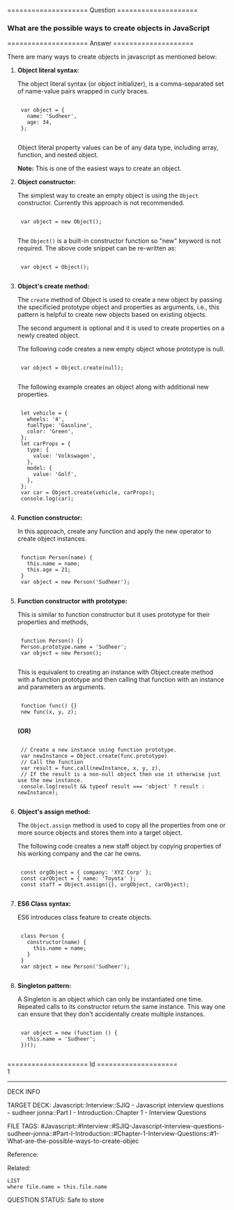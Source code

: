 ==================== Question ====================  

### What are the possible ways to create objects in JavaScript  

==================== Answer ====================  

There are many ways to create objects in javascript as mentioned below:

1. **Object literal syntax:**

    The object literal syntax (or object initializer), is a comma-separated set of name-value pairs wrapped in curly braces.

    <!-- codeblock-start -->
    <pre><code class="hljs language-javascript">
    <span class="hljs-keyword">var</span> object = {
      <span class="hljs-attr">name</span>: <span class="hljs-string">'Sudheer'</span>,
      <span class="hljs-attr">age</span>: <span class="hljs-number">34</span>,
    };
    </code></pre>
    <!-- codeblock-end -->

    Object literal property values can be of any data type, including array, function, and nested object.

    **Note:** This is one of the easiest ways to create an object.

2. **Object constructor:**

    The simplest way to create an empty object is using the `Object` constructor. Currently this approach is not recommended.

    <!-- codeblock-start -->
    <pre><code class="hljs language-javascript">
    <span class="hljs-keyword">var</span> object = <span class="hljs-keyword">new</span> <span class="hljs-title class_">Object</span>();
    </code></pre>
    <!-- codeblock-end -->

    The `Object()` is a built-in constructor function so "new" keyword is not required. The above code snippet can be re-written as:

    <!-- codeblock-start -->
    <pre><code class="hljs language-javascript">
    <span class="hljs-keyword">var</span> object = <span class="hljs-title class_">Object</span>();
    </code></pre>
    <!-- codeblock-end -->

3. **Object's create method:**

    The `create` method of Object is used to create a new object by passing the specificied prototype object and properties as arguments, i.e., this pattern is helpful to create new objects based on existing objects.

    The second argument is optional and it is used to create properties on a newly created object.

    The following code creates a new empty object whose prototype is null.

    <!-- codeblock-start -->
    <pre><code class="hljs language-javascript">
    <span class="hljs-keyword">var</span> object = <span class="hljs-title class_">Object</span>.<span class="hljs-title function_">create</span>(<span class="hljs-literal">null</span>);
    </code></pre>
    <!-- codeblock-end -->

    The following example creates an object along with additional new properties.

    <!-- codeblock-start -->
    <pre><code class="hljs language-javascript">
    <span class="hljs-keyword">let</span> vehicle = {
      <span class="hljs-attr">wheels</span>: <span class="hljs-string">'4'</span>,
      <span class="hljs-attr">fuelType</span>: <span class="hljs-string">'Gasoline'</span>,
      <span class="hljs-attr">color</span>: <span class="hljs-string">'Green'</span>,
    };
    <span class="hljs-keyword">let</span> carProps = {
      <span class="hljs-attr">type</span>: {
        <span class="hljs-attr">value</span>: <span class="hljs-string">'Volkswagen'</span>,
      },
      <span class="hljs-attr">model</span>: {
        <span class="hljs-attr">value</span>: <span class="hljs-string">'Golf'</span>,
      },
    };
    <span class="hljs-keyword">var</span> car = <span class="hljs-title class_">Object</span>.<span class="hljs-title function_">create</span>(vehicle, carProps);
    <span class="hljs-variable language_">console</span>.<span class="hljs-title function_">log</span>(car);
    </code></pre>
    <!-- codeblock-end -->

4. **Function constructor:**

    In this approach, create any function and apply the new operator to create object instances.

    <!-- codeblock-start -->
    <pre><code class="hljs language-javascript">
    <span class="hljs-keyword">function</span> <span class="hljs-title function_">Person</span>(<span class="hljs-params">name</span>) {
      <span class="hljs-variable language_">this</span>.<span class="hljs-property">name</span> = name;
      <span class="hljs-variable language_">this</span>.<span class="hljs-property">age</span> = <span class="hljs-number">21</span>;
    }
    <span class="hljs-keyword">var</span> object = <span class="hljs-keyword">new</span> <span class="hljs-title class_">Person</span>(<span class="hljs-string">'Sudheer'</span>);
    </code></pre>
    <!-- codeblock-end -->

5. **Function constructor with prototype:**

    This is similar to function constructor but it uses prototype for their properties and methods,

    <!-- codeblock-start -->
    <pre><code class="hljs language-javascript">
    <span class="hljs-keyword">function</span> <span class="hljs-title function_">Person</span>(<span class="hljs-params"></span>) {}
    <span class="hljs-title class_">Person</span>.<span class="hljs-property"><span class="hljs-keyword">prototype</span></span>.<span class="hljs-property">name</span> = <span class="hljs-string">'Sudheer'</span>;
    <span class="hljs-keyword">var</span> object = <span class="hljs-keyword">new</span> <span class="hljs-title class_">Person</span>();
    </code></pre>
    <!-- codeblock-end -->

    This is equivalent to creating an instance with Object.create method with a function prototype and then calling that function with an instance and parameters as arguments.

    <!-- codeblock-start -->
    <pre><code class="hljs language-javascript">
    <span class="hljs-keyword">function</span> <span class="hljs-title function_">func</span>(<span class="hljs-params"></span>) {}
    <span class="hljs-keyword">new</span> <span class="hljs-title function_">func</span>(x, y, z);
    </code></pre>
    <!-- codeblock-end -->

    **(OR)**

    <!-- codeblock-start -->
    <pre><code class="hljs language-javascript">
    <span class="hljs-comment">// Create a new instance using function prototype.</span>
    <span class="hljs-keyword">var</span> newInstance = <span class="hljs-title class_">Object</span>.<span class="hljs-title function_">create</span>(func.<span class="hljs-property"><span class="hljs-keyword">prototype</span></span>)
    <span class="hljs-comment">// Call the function</span>
    <span class="hljs-keyword">var</span> result = func.<span class="hljs-title function_">call</span>(newInstance, x, y, z),
    <span class="hljs-comment">// If the result is a non-null object then use it otherwise just use the new instance.</span>
    <span class="hljs-variable language_">console</span>.<span class="hljs-title function_">log</span>(result &#x26;&#x26; <span class="hljs-keyword">typeof</span> result === <span class="hljs-string">'object'</span> ? result : newInstance);
    </code></pre>
    <!-- codeblock-end -->

6. **Object's assign method:**

    The `Object.assign` method is used to copy all the properties from one or more source objects and stores them into a target object.

    The following code creates a new staff object by copying properties of his working company and the car he owns.

    <!-- codeblock-start -->
    <pre><code class="hljs language-javascript">
    <span class="hljs-keyword">const</span> orgObject = { <span class="hljs-attr">company</span>: <span class="hljs-string">'XYZ Corp'</span> };
    <span class="hljs-keyword">const</span> carObject = { <span class="hljs-attr">name</span>: <span class="hljs-string">'Toyota'</span> };
    <span class="hljs-keyword">const</span> staff = <span class="hljs-title class_">Object</span>.<span class="hljs-title function_">assign</span>({}, orgObject, carObject);
    </code></pre>
    <!-- codeblock-end -->

7. **ES6 Class syntax:**

    ES6 introduces class feature to create objects.

    <!-- codeblock-start -->
    <pre><code class="hljs language-javascript">
    <span class="hljs-keyword">class</span> <span class="hljs-title class_">Person</span> {
      <span class="hljs-title function_">constructor</span>(<span class="hljs-params">name</span>) {
        <span class="hljs-variable language_">this</span>.<span class="hljs-property">name</span> = name;
      }
    }
    <span class="hljs-keyword">var</span> object = <span class="hljs-keyword">new</span> <span class="hljs-title class_">Person</span>(<span class="hljs-string">'Sudheer'</span>);
    </code></pre>
    <!-- codeblock-end -->

8. **Singleton pattern:**

    A Singleton is an object which can only be instantiated one time. Repeated calls to its constructor return the same instance. This way one can ensure that they don't accidentally create multiple instances.

    <!-- codeblock-start -->
    <pre><code class="hljs language-javascript">
    <span class="hljs-keyword">var</span> object = <span class="hljs-keyword">new</span> (<span class="hljs-keyword">function</span> (<span class="hljs-params"></span>) {
      <span class="hljs-variable language_">this</span>.<span class="hljs-property">name</span> = <span class="hljs-string">'Sudheer'</span>;
    })();
    </code></pre>
    <!-- codeblock-end -->

==================== Id ====================  
1

---

DECK INFO

TARGET DECK: Javascript::Interview::SJIQ - Javascript interview questions - sudheer jonna::Part I - Introduction::Chapter 1 - Interview Questions

FILE TAGS: #Javascript::#Interview::#SJIQ-Javascript-interview-questions-sudheer-jonna::#Part-I-Introduction::#Chapter-1-Interview-Questions::#1-What-are-the-possible-ways-to-create-objec

Reference:

Related:

```dataview
LIST
where file.name = this.file.name
```

QUESTION STATUS: Safe to store
